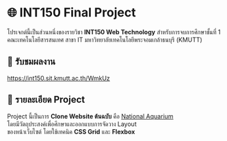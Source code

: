 # 🌐 INT150 Final Project

โปรเจกต์นี้เป็นส่วนหนึ่งของรายวิชา **INT150 Web Technology** สำหรับการจบการศึกษาชั้นที่ 1  
คณะเทคโนโลยีสารสนเทศ สาขา IT มหาวิทยาลัยเทคโนโลยีพระจอมเกล้าธนบุรี (KMUTT)

## 🐠 รับชมผลงาน
 https://int150.sit.kmutt.ac.th/WmkUz

 

## 📌 รายละเอียด Project
Project นี้เป็นการ **Clone Website ต้นฉบับ** คือ  [National Aquarium](https://aqua.org)  
โดยมีวัตถุประสงค์เพื่อศึกษาและออกแบบการจัดวาง Layout  
ของหน้าเว็บไซต์ โดยใช้เทคนิค **CSS Grid** และ **Flexbox** 

